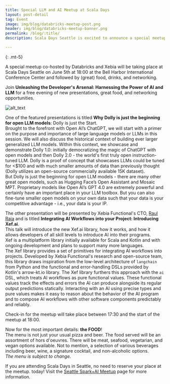 ```yaml
---
title: Special LLM and AI Meetup at Scala Days
layout: post-detail
tag: Event
image: img/blog/databricks-meetup-post.png
header: img/blog/databricks-meetup-banner.png
permalink: /blog/:title/
description: Scala Days Seattle is excited to announce a special meetup in collaboration with Databricks and Xebia! 

---
```


{: .mt-5}

A special meetup co-hosted by Databricks and Xebia will be taking place at Scala Days Seattle on June 5th at 18:00 at the Bell Harbor International Conference Center and followed by (great) food, drinks, and networking. 


Join **Unleashing the Developer's Arsenal: Harnessing the Power of AI and LLM** for a free evening of new presentations, great food, and networking opportunities.


![alt_text](/img/assets/seattle/meetup.png)


One of the featured presentations is titled **Why Dolly is just the beginning for open LLM models**: Dolly is just the Start. <br> Brought to the forefront with Open AI’s ChatGPT, we will start with a primer on the purpose and importance of large language models or LLMs in this session.  We will also discuss the historical context of building ever larger generalized LLM models. Within this context, we showcase and demonstrate Dolly 1.0: initially democratizing the magic of ChatGPT with open models and then Dolly 2.0 - the world's first truly open instruction-tuned LLM.  Dolly is a proof of concept that showcases LLMs could be tuned for <$100 and with much smaller amounts of data than previously thought (Dolly utilizes an open-source commercially available 15K dataset).  <br> But Dolly is just the beginning for open LLM models - there are many other great open models, such as Hugging Face’s Open Assistant and Mosaic MPT.  Proprietary models like Open AI’s GPT 4.0 are extremely powerful and certainly have an important place in your LLM toolbox.  But you can also fine-tune smaller open models on your own data such that your data is your competitive advantage - i.e., your data is your IP.


The other presentation will be presented by Xebia Functional's CTO, [Raul Raja](https://twitter.com/raulraja) and is titled **Integrating AI Workflows into your Project: Introducing Xef.ai**. <br> This talk will introduce the new Xef.ai library, how it works, and how it allows developers of all skill levels to introduce AI into their programs. <br> Xef is a multiplatform library initially available for Scala and Kotlin and with ongoing development and plans to support many more languages. <br> The Xef library provides a set of primitives for integrating AI workflows into projects. Developed by Xebia Functional's research and open-source team, this library draws inspiration from the low-level architecture of `langchain` from Python and the functional and error-handling DSLs provided by Kotlin's arrow-kt.io library. The Xef library furthers this approach with the `ai` DSL, which treats AI workflows as pure functional values. These functional values track the effects and errors the AI can produce alongside its regular output predictions statically. Interacting with an AI using precise types and pure values makes it easy to reason about the behavior of the AI program and to compose AI workflows with other software components predictably and reliably.


Check-in for the meetup will take place between 17:30 and the start of the meetup at 18:00. 


Now for the most important details: **the FOOD**! <br> The menu is not just your usual pizza and beer. The food served will be an assortment of hors d'oeuvres. There will be meat, seafood, vegetarian, and vegan options available. Not to mention, a selection of various beverages including beer, wine, a signature cocktail, and non-alcoholic options. <br> *The menu is subject to change.* 


If you are attending Scala Days in Seattle, no need to reserve your place at the meetup. today! Visit the [Seattle Spark+AI Meetup](https://www.meetup.com/seattle-spark-meetup/events/293785835/) page for more information.
